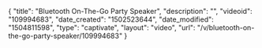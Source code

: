 {
    "title": "Bluetooth On-The-Go Party Speaker",
    "description": "",
    "videoid": "109994683",
    "date_created": "1502523644",
    "date_modified": "1504811598",
    "type": "captivate",
    "layout": "video",
    "url": "\/v\/bluetooth-on-the-go-party-speaker\/109994683"
}